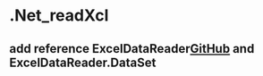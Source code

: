 # .Net_readXcl

## add reference ExcelDataReader[GitHub](https://github.com/ExcelDataReader/ExcelDataReader)   and ExcelDataReader.DataSet
